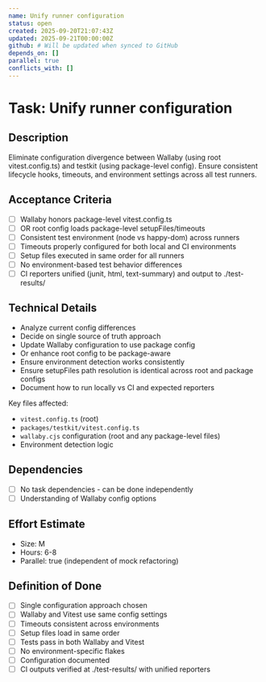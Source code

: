 ```yaml
---
name: Unify runner configuration
status: open
created: 2025-09-20T21:07:43Z
updated: 2025-09-21T00:00:00Z
github: # Will be updated when synced to GitHub
depends_on: []
parallel: true
conflicts_with: []
---
```


# Task: Unify runner configuration

## Description

Eliminate configuration divergence between Wallaby (using root vitest.config.ts)
and testkit (using package-level config). Ensure consistent lifecycle hooks,
timeouts, and environment settings across all test runners.

## Acceptance Criteria

- [ ] Wallaby honors package-level vitest.config.ts
- [ ] OR root config loads package-level setupFiles/timeouts
- [ ] Consistent test environment (node vs happy-dom) across runners
- [ ] Timeouts properly configured for both local and CI environments
- [ ] Setup files executed in same order for all runners
- [ ] No environment-based test behavior differences
- [ ] CI reporters unified (junit, html, text-summary) and output to
      ./test-results/

## Technical Details

- Analyze current config differences
- Decide on single source of truth approach
- Update Wallaby configuration to use package config
- Or enhance root config to be package-aware
- Ensure environment detection works consistently
- Ensure setupFiles path resolution is identical across root and package configs
- Document how to run locally vs CI and expected reporters

Key files affected:

- `vitest.config.ts` (root)
- `packages/testkit/vitest.config.ts`
- `wallaby.cjs` configuration (root and any package-level files)
- Environment detection logic

## Dependencies

- [ ] No task dependencies - can be done independently
- [ ] Understanding of Wallaby config options

## Effort Estimate

- Size: M
- Hours: 6-8
- Parallel: true (independent of mock refactoring)

## Definition of Done

- [ ] Single configuration approach chosen
- [ ] Wallaby and Vitest use same config settings
- [ ] Timeouts consistent across environments
- [ ] Setup files load in same order
- [ ] Tests pass in both Wallaby and Vitest
- [ ] No environment-specific flakes
- [ ] Configuration documented
- [ ] CI outputs verified at ./test-results/ with unified reporters
